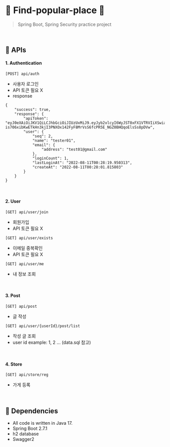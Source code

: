 #  :mag_right: Find-popular-place :eyes:
> Spring Boot, Spring Security practice project

<br>

:lemon: APIs
------------

#### 1. Authentication
```
[POST] api/auth
```
- 사용자 로그인
- API 토큰 필요 X
- response
```
{
    "success": true,
    "response": {
        "apiToken": "eyJ0eXAiOiJKV1QiLCJhbGciOiJIUzUxMiJ9.eyJyb2xlcyI6WyJST0xFX1VTRVIiXSwiaXNzIjoicGxhY2Vfc2VydmVyIiwibmFtZSI6InRlc3RlcjAxIiwiaWF0IjoxNjYwMTQ1Mjk5LCJ1c2VyS2V5IjoyLCJlbWFpbCI6InRlc3QwMUBnbWFpbC5jb20ifQ.altqZ81J7jyli8SczCs14-is706xibKwETkHn3kjI3PNXOx142FyF8MrVsS6fcPR5E_NGZ0BHQqoElsSs8pDVw",
        "user": {
            "seq": 2,
            "name": "tester01",
            "email": {
                "address": "test01@gmail.com"
            },
            "loginCount": 1,
            "lastLoginAt": "2022-08-11T00:28:19.950313",
            "createAt": "2022-08-11T00:28:01.815803"
        }
    }
}
```

<br>

#### 2. User
```
[GET] api/user/join
```
- 회원가입
- API 토큰 필요 X

```
[GET] api/user/exists
```
- 이메일 중복확인
- API 토큰 필요 X

```
[GET] api/user/me
```
- 내 정보 조회

<br>

#### 3. Post

```
[GET] api/post
```
- 글 작성

```
[GET] api/user/{userId}/post/list
```
- 작성 글 조회
- user id example: 1, 2 ... (data.sql 참고)


<br>

#### 4. Store

```
[GET] api/store/reg
```
- 가게 등록


<br>

:lemon: Dependencies
------------

- All code is written in Java 17.
- Spring Boot 2.7.1
- h2 database
- Swagger2

<br>
